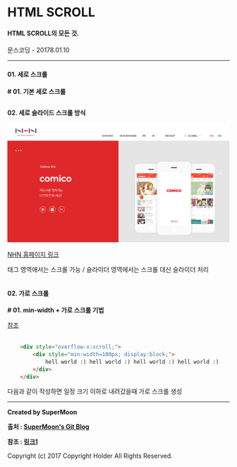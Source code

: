 # HTML SCROLL

#### HTML SCROLL의 모든 것.

<div class="pull-right"> 문스코딩 - 20178.01.10 </div>

---

#### 01. 세로 스크롤

**# 01. 기본 세로 스크롤**

```

```

**02. 세로 슬라이드 스크롤 방식**

![](./img/01_NHN.png)

[NHN 홈페이지 링크](https://www.nhnent.com/ko/index.nhn)

<nav> 태그 영역애서는 스크롤 가능 / 슬라이더 영역에서는 스크롤 대신 슬라이더 처리

```html

```

#### 02. 가로 스크롤

**# 01. min-width + 가로 스크롤 기법**

[참조](http://jsfiddle.net/nnt7ctjr/)

```html

    <div style="overflow-x:scroll;">
        <div style="min-width=100px; display:block;">
            hell world :) hell world :) hell world :) hell world :)
        </div>
    </div>
```
다음과 같이 작성하면 일정 크기 이하로 내려갔을때 가로 스크롤 생성

---

**Created by SuperMoon**

**출처 : [SuperMoon's Git Blog](https://github.com/jm921106)**

**참조 : [링크1]()**

Copyright (c) 2017 Copyright Holder All Rights Reserved.
